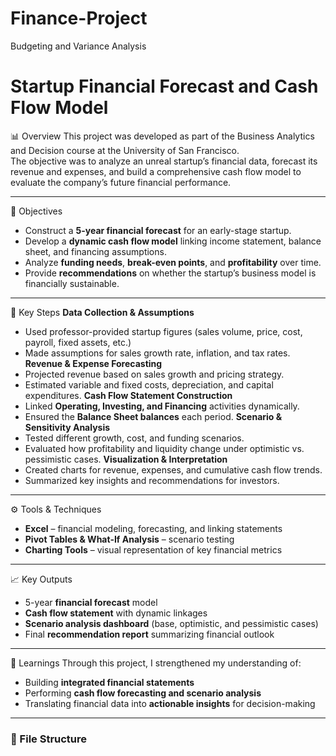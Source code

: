 # Finance-Project
Budgeting and Variance Analysis
# Startup Financial Forecast and Cash Flow Model

📊 Overview
This project was developed as part of the Business Analytics and Decision course at the University of San Francisco.  
The objective was to analyze an unreal startup’s financial data, forecast its revenue and expenses, and build a comprehensive cash flow model to evaluate the company’s future financial performance.

---

🎯 Objectives
- Construct a **5-year financial forecast** for an early-stage startup.  
- Develop a **dynamic cash flow model** linking income statement, balance sheet, and financing assumptions.  
- Analyze **funding needs**, **break-even points**, and **profitability** over time.  
- Provide **recommendations** on whether the startup’s business model is financially sustainable.

---

 🧮 Key Steps
 **Data Collection & Assumptions**
   - Used professor-provided startup figures (sales volume, price, cost, payroll, fixed assets, etc.)
   - Made assumptions for sales growth rate, inflation, and tax rates.
**Revenue & Expense Forecasting**
   - Projected revenue based on sales growth and pricing strategy.
   - Estimated variable and fixed costs, depreciation, and capital expenditures.
**Cash Flow Statement Construction**
   - Linked **Operating, Investing, and Financing** activities dynamically.
   - Ensured the **Balance Sheet balances** each period.
 **Scenario & Sensitivity Analysis**
   - Tested different growth, cost, and funding scenarios.
   - Evaluated how profitability and liquidity change under optimistic vs. pessimistic cases.
**Visualization & Interpretation**
   - Created charts for revenue, expenses, and cumulative cash flow trends.
   - Summarized key insights and recommendations for investors.

---
⚙️ Tools & Techniques
- **Excel** – financial modeling, forecasting, and linking statements  
- **Pivot Tables & What-If Analysis** – scenario testing  
- **Charting Tools** – visual representation of key financial metrics

---

 📈 Key Outputs
- 5-year **financial forecast** model  
- **Cash flow statement** with dynamic linkages  
- **Scenario analysis dashboard** (base, optimistic, and pessimistic cases)  
- Final **recommendation report** summarizing financial outlook

---
🧠 Learnings
Through this project, I strengthened my understanding of:
- Building **integrated financial statements**  
- Performing **cash flow forecasting and scenario analysis**  
- Translating financial data into **actionable insights** for decision-making

---

### 📁 File Structure
